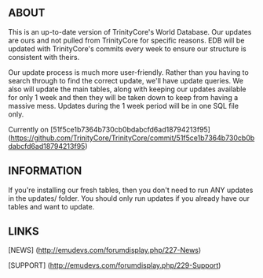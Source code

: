 ## ABOUT

This is an up-to-date version of TrinityCore's World Database. Our updates are ours and not pulled from TrinityCore for specific reasons. EDB will be updated with TrinityCore's commits every week to ensure our structure is consistent with theirs.

Our update process is much more user-friendly. Rather than you having to search through to find the correct update, we'll have update queries. We also will update the main tables, along with keeping our updates available for only 1 week and then they will be taken down to keep from having a massive mess. Updates during the 1 week period will be in one SQL file only.

Currently on [51f5ce1b7364b730cb0bdabcfd6ad18794213f95] (https://github.com/TrinityCore/TrinityCore/commit/51f5ce1b7364b730cb0bdabcfd6ad18794213f95)

## INFORMATION

If you're installing our fresh tables, then you don't need to run ANY updates in the updates/ folder. You should only run updates if you already have our tables and want to update.

## LINKS

[NEWS] (http://emudevs.com/forumdisplay.php/227-News)

[SUPPORT] (http://emudevs.com/forumdisplay.php/229-Support)
